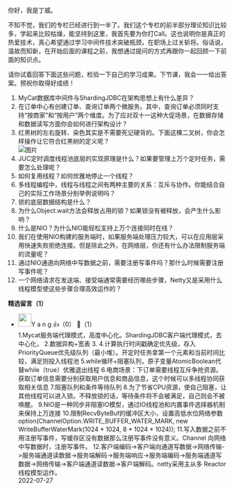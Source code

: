 你好，我是丁威。

不知不觉，我们的专栏已经进行到一半了。我们这个专栏的前半部分理论知识比较多，学起来比较枯燥，能坚持到这里，我首先要为你打Call。这也说明你是真正的热爱技术，真心希望通过学习中间件技术突破瓶颈，在职场上过关斩将。俗话说，温故而知新，在开始后面的课程之前，我想通过提问的方式再跟你一起回顾一下前面的知识点。

请你试着回答下面这些问题，检验一下自己的学习成果。下节课，我会一一给出答案。预祝你取得好成绩！

01. MyCat数据库中间件与ShardingJDBC在架构思想上有什么差异？
02. 在订单中心有创建订单、查询订单两个微服务。其中，查询订单必须同时支持“按商家”和“按用户”两个维度。为了应对双十一这种大促场景，在数据存储和数据读写方面你会如何进行架构设计？
03. 红黑树的左右旋转、染色其实是不需要死记硬背的。下面这棵二叉树，你会怎样操作让它符合红黑树的定义呢？  
    ![图片](https://static001.geekbang.org/resource/image/28/11/2833fe5afe8b2963d0be81b1db212c11.jpg?wh=1321x912)
04. JUC定时调度线程池底层的实现原理是什么？如果要管理上万个定时任务，需要怎么处理呢？
05. 如何复用线程？如何优雅地停止一个线程？
06. 多线程编程中，线程与线程之间有两种主要的关系：互斥与协作。你能结合自己的实际工作场景分别举例说明吗？
07. 锁的底层数据结构是什么？
08. 为什么Object.wait方法会释放占用的锁？如果锁没有被释放，会产生什么影响？
09. 什么是NIO？为什么NIO能轻松支持上万个连接同时在线？
10. 我们在使用NIO构建的服务端时，如果服务端处理压力较大，可以在应用层采用快速失败拒绝连接。但是除此之外，在网络层，你还有什么办法限制服务端的流量呢？
11. 通过NIO通道向网络中写数据之前，需要注册写事件吗？那什么时候需要注册写事件呢？
12. 一个网络请求在发送端、接受端通常需要经历哪些步骤，Netty又是采用什么线程模型使这些步骤合理高效运作的？
<div><strong>精选留言（1）</strong></div><ul>
<li><img src="https://static001.geekbang.org/account/avatar/00/20/22/a0/d8631910.jpg" width="30px"><span>Y a n g</span> 👍（0） 💬（1）<div>1.Mycat服务端代理模式，高度中心化。ShardingJDBC客户端代理模式，去中心化，
2.数据异构+宽表
3.
4.计算执行时间戳确定优先级，存入PriorityQueue优先级队列（最小堆）。开定时任务拿第一个元素和当前时间比较，满足则投入线程池
5.while循环+阻塞队列，原子变量AtomicBoolean代替while（true）优雅退出线程
6.电商场景：下订单需要线程互斥争抢资源。获取订单信息需要分别获取用户信息和商品信息，这个时候可以多线程协同获取相关信息
7.阻塞队列和条件等待队列
8.为了节省CPU资源，使自己阻塞，让其他线程可以进入锁。不释放锁的话，等待条件将不会被满足，自己则会不被唤醒。
9.NIO是一种同步非阻塞IO模型，通过IO线程池和内置事件选择器机制来保持上万连接
10.限制RecvByteBuf的缓冲区大小，设置高低水位网络参数option(ChannelOption.WRITE_BUFFER_WATER_MARK, new WriteBufferWaterMark(1024 * 1024, 8 * 1024 * 1024));
11.写入数据之前不用注册写事件，写缓存区没有数据那么注册写事件没有意义。Channel 向网络中写数据时，注册写事件。
12.客户端编码-&gt;客户端向通道写数据-&gt;网络传输-&gt;服务端通道读数据-&gt;服务端解码-&gt;服务端响应-&gt;服务端编码-&gt;服务端通道写数据-&gt;网络传输-&gt;客户端通道读数据-&gt;客户端解码。netty采用主从多 Reactor线程模型运作。

</div>2022-07-27</li><br/>
</ul>